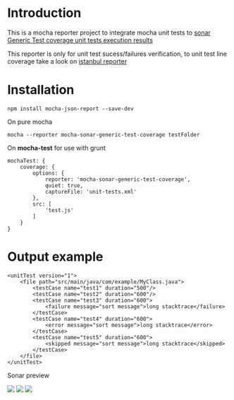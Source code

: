 # Introduction
This is a mocha reporter project to integrate mocha unit tests to [sonar Generic Test coverage unit tests execution results](http://docs.sonarqube.org/display/PLUG/Generic+Test+Coverage#GenericTestCoverage-UnitTestsExecutionResultsReportFormat)

This reporter is only for unit test sucess/failures verification, to unit test line coverage take a look on [istanbul reporter](https://www.npmjs.com/package/grunt-istanbul)

# Installation

	npm install mocha-json-report --save-dev

On pure mocha 

	mocha --reporter mocha-sonar-generic-test-coverage testFolder

On **mocha-test** for use with grunt

	mochaTest: {
		coverage: {
			options: {
				reporter: 'mocha-sonar-generic-test-coverage',
				quiet: true,
				captureFile: 'unit-tests.xml'
			},
			src: [
				'test.js'
			]
		}
	}

# Output example 
	<unitTest version="1">
		<file path="src/main/java/com/example/MyClass.java">
			<testCase name="test1" duration="500"/>
			<testCase name="test2" duration="600"/>
			<testCase name="test3" duration="600">
				<failure message="sort message">long stacktrace</failure>
			</testCase>
			<testCase name="test4" duration="600">
				<error message="sort message">long stacktrace</error>
			</testCase>
			<testCase name="test5" duration="600">
				<skipped message="sort message">long stacktrace</skipped>
			</testCase>
		</file>
	</unitTest>

Sonar preview

![](http://i.imgur.com/mlxAPI1.jpg)
![](http://i.imgur.com/n9eCbt7.jpg)
![](http://i.imgur.com/Bfw0amn.jpg)
